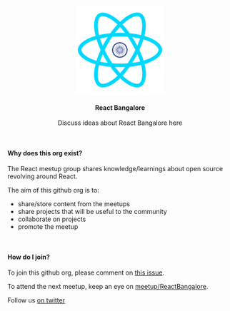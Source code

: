<p align="center">
  <img src="https://raw.githubusercontent.com/ReactBangalore/art/master/logo.png" height="200px"/>
  <br><br>
  <b>React Bangalore</b>
  <br><br>
  Discuss ideas about React Bangalore here
</p>

&nbsp;

#### Why does this org exist?

The React meetup group shares knowledge/learnings about open source revolving around React.

The aim of this github org is to:

- share/store content from the meetups
- share projects that will be useful to the community
- collaborate on projects
- promote the meetup

&nbsp;

#### How do I join?

To join this github org, please comment on [this issue](https://github.com/ReactBangalore/meta/issues/2).

To attend the next meetup, keep an eye on [meetup/ReactBangalore](https://www.meetup.com/ReactJS-Bangalore).

Follow us [on twitter](https://twitter.com/ReactBangalore)

&nbsp;
